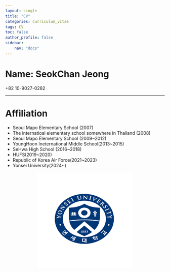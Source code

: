 ```yaml
---
layout: single
title: "CV"
categories: Curriculum_vitae
tags: CV
toc: false
author_profile: false
sidebar:
    nav: "docs"
---
```


# Name: SeokChan Jeong
+82 10-9027-0282<br>
- - -

# Affiliation

- Seoul Mapo Elementary School (2007)
- The internatioal elementary school somewhere in Thailand (2008)
- Seoul Mapo Elementary School (2009~2012)
- YoungHoon Ineternational Middle School(2013~2015)
- SeHwa High School (2016~2018)
- HUFS(2019~2020)
- Republic of Korea Air Force(2021~2023)
- Yonsei University(2024~)

<center><img src="/images/기본형_심볼-01.jpg" width="300" height="300"></center>
